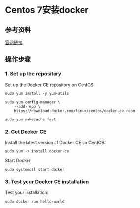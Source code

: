 # Centos 7安装docker

## 参考资料

[官网链接](https://store.docker.com/editions/community/docker-ce-server-centos?tab=description)

## 操作步骤

### 1. Set up the repository

Set up the Docker CE repository on CentOS:

```
sudo yum install -y yum-utils

sudo yum-config-manager \
    --add-repo \
    https://download.docker.com/linux/centos/docker-ce.repo

sudo yum makecache fast

```

### 2. Get Docker CE

Install the latest version of Docker CE on CentOS:

```
sudo yum -y install docker-ce

```

Start Docker:

```
sudo systemctl start docker

```

### 3. Test your Docker CE installation

Test your installation:

```
sudo docker run hello-world
```